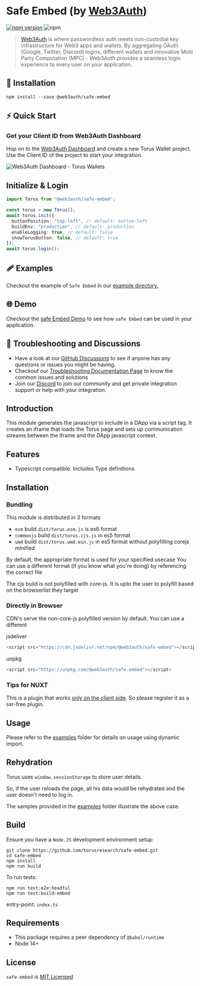 # Safe Embed (by [Web3Auth](https://web3auth.io/docs))

[![npm version](https://badge.fury.io/js/@web3auth%2Fsafe-embed.svg)](https://badge.fury.io/js/@web3auth%2Fsafe-embed)
![npm](https://img.shields.io/npm/dw/@web3auth/safe-embed)

> [Web3Auth](https://web3auth.io) is where passwordless auth meets non-custodial key infrastructure for Web3 apps and wallets. By aggregating OAuth (Google, Twitter, Discord) logins, different wallets and innovative Multi Party Computation (MPC) - Web3Auth provides a seamless login experience to every user on your application.

## 🔗 Installation

```shell
npm install --save @web3auth/safe-embed
```

## ⚡ Quick Start

### Get your Client ID from Web3Auth Dashboard

Hop on to the [Web3Auth Dashboard](https://dashboard.web3auth.io/) and create a new Torus Wallet project. Use the Client ID of the project to start your integration.

![Web3Auth Dashboard - Torus Wallets](https://user-images.githubusercontent.com/6962565/187207779-9420f4ad-17e8-43fa-b578-0bc64f50e4d3.png)

## Initialize & Login

```ts
import Torus from "@web3auth/safe-embed";

const torus = new Torus();
await torus.init({
  buttonPosition: "top-left", // default: bottom-left
  buildEnv: "production", // default: production
  enableLogging: true, // default: false
  showTorusButton: false, // default: true
});
await torus.login();
```

## 🩹 Examples

Checkout the example of `Safe Embed` in our [example directory.](https://github.com/torusresearch/safe-embed/tree/master/examples/vue-app)

## 🌐 Demo

Checkout the [safe Embed Demo](https://demo-safe.tor.us/) to see how `safe Embed` can be used in your application.

## 💬 Troubleshooting and Discussions

- Have a look at our [GitHub Discussions](https://github.com/Web3Auth/Web3Auth/discussions?discussions_q=sort%3Atop) to see if anyone has any questions or issues you might be having.
- Checkout our [Troubleshooting Documentation Page](https://web3auth.io/docs/troubleshooting) to know the common issues and solutions
- Join our [Discord](https://discord.gg/web3auth) to join our community and get private integration support or help with your integration.

## Introduction

This module generates the javascript to include in a DApp via a script tag.
It creates an iframe that loads the Torus page and sets up communication streams between
the iframe and the DApp javascript context.

## Features

- Typescript compatible. Includes Type definitions

## Installation

### Bundling

This module is distributed in 3 formats

- `esm` build `dist/torus.esm.js` is es6 format
- `commonjs` build `dist/torus.cjs.js` in es5 format
- `umd` build `dist/torus.umd.min.js` in es5 format without polyfilling corejs minified

By default, the appropriate format is used for your specified usecase
You can use a different format (if you know what you're doing) by referencing the correct file

The cjs build is not polyfilled with core-js.
It is upto the user to polyfill based on the browserlist they target

### Directly in Browser

CDN's serve the non-core-js polyfilled version by default. You can use a different

jsdeliver

```js
<script src="https://cdn.jsdelivr.net/npm/@web3auth/safe-embed"></script>
```

unpkg

```js
<script src="https://unpkg.com/@web3auth/safe-embed"></script>
```

### Tips for NUXT

This is a plugin that works [only on the client side](https://nuxtjs.org/guide/plugins/#client-side-only). So please register it as a ssr-free plugin.

## Usage

Please refer to the [examples](examples) folder for details on usage using dynamic import.

## Rehydration

Torus uses `window.sessionStorage` to store user details.

So, if the user reloads the page, all his data would be rehydrated and the user doesn't need to log in.

The samples provided in the [examples](examples) folder illustrate the above case.

## Build

Ensure you have a `Node.JS` development environment setup:

```
git clone https://github.com/torusresearch/safe-embed.git
cd safe-embed
npm install
npm run build
```

To run tests:

```
npm run test:e2e:headful
npm run test:build-embed
```

entry-point: `index.ts`

## Requirements

- This package requires a peer dependency of `@babel/runtime`
- Node 14+

## License

`safe-embed` is [MIT Licensed](LICENSE)
